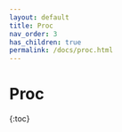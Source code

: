 ```yaml
---
layout: default
title: Proc
nav_order: 3
has_children: true
permalink: /docs/proc.html
---
```


# Proc

{:toc}
